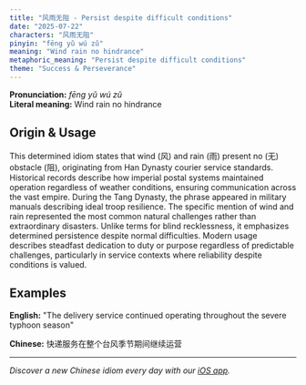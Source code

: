 ```yaml
---
title: "风雨无阻 - Persist despite difficult conditions"
date: "2025-07-22"
characters: "风雨无阻"
pinyin: "fēng yǔ wú zǔ"
meaning: "Wind rain no hindrance"
metaphoric_meaning: "Persist despite difficult conditions"
theme: "Success & Perseverance"
---
```


**Pronunciation:** *fēng yǔ wú zǔ*  
**Literal meaning:** Wind rain no hindrance

## Origin & Usage

This determined idiom states that wind (风) and rain (雨) present no (无) obstacle (阻), originating from Han Dynasty courier service standards. Historical records describe how imperial postal systems maintained operation regardless of weather conditions, ensuring communication across the vast empire. During the Tang Dynasty, the phrase appeared in military manuals describing ideal troop resilience. The specific mention of wind and rain represented the most common natural challenges rather than extraordinary disasters. Unlike terms for blind recklessness, it emphasizes determined persistence despite normal difficulties. Modern usage describes steadfast dedication to duty or purpose regardless of predictable challenges, particularly in service contexts where reliability despite conditions is valued.

## Examples

**English:** "The delivery service continued operating throughout the severe typhoon season"

**Chinese:** 快递服务在整个台风季节期间继续运营

---

*Discover a new Chinese idiom every day with our [iOS app](https://apps.apple.com/us/app/daily-chinese-idioms/id6740611324).*
